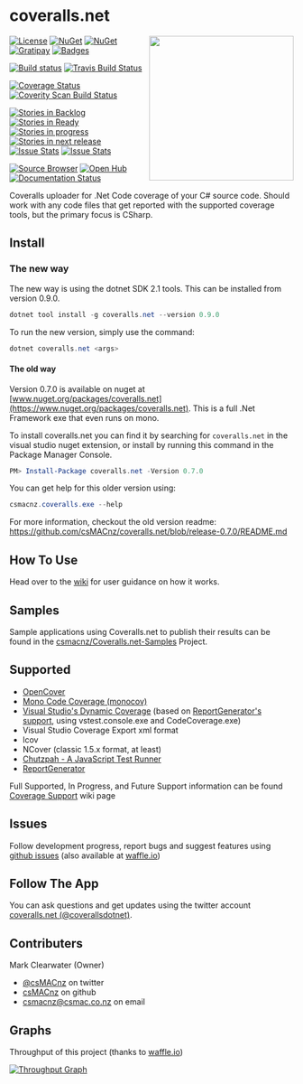 coveralls.net
=============

<img align="right" width="256px" height="256px" src="http://img.csmac.nz/coverallsNet-256.svg">

[![License](http://img.shields.io/:license-mit-blue.svg)](http://csmacnz.mit-license.org)
[![NuGet](https://img.shields.io/nuget/v/coveralls.net.svg)](https://www.nuget.org/packages/coveralls.net)
[![NuGet](https://img.shields.io/nuget/dt/coveralls.net.svg)](https://www.nuget.org/packages/coveralls.net)
[![Gratipay](http://img.shields.io/gratipay/csMACnz.svg)](https://gratipay.com/csMACnz/)
[![Badges](http://img.shields.io/:badges-17/17-ff6799.svg)](https://github.com/badges/badgerbadgerbadger)

[![Build status](https://ci.appveyor.com/api/projects/status/m9hqgm8a38s4vke1?svg=true)](https://ci.appveyor.com/project/MarkClearwater/coveralls-net)
[![Travis Build Status](https://img.shields.io/travis/csMACnz/coveralls.net.svg)](https://travis-ci.org/csMACnz/coveralls.net)

[![Coverage Status](https://img.shields.io/coveralls/csMACnz/coveralls.net.svg)](https://coveralls.io/r/csMACnz/coveralls.net)
[![Coverity Scan Build Status](https://scan.coverity.com/projects/3696/badge.svg)](https://scan.coverity.com/projects/3696)

[![Stories in Backlog](https://badge.waffle.io/csmacnz/coveralls.net.png?label=backlog&title=Backlog)](https://waffle.io/csmacnz/coveralls.net)
[![Stories in Ready](https://badge.waffle.io/csmacnz/coveralls.net.png?label=ready&title=Ready)](https://waffle.io/csmacnz/coveralls.net)
[![Stories in progress](https://badge.waffle.io/csmacnz/coveralls.net.png?label=in%20progress&title=In%20Progress)](https://waffle.io/csmacnz/coveralls.net)
[![Stories in next release](https://badge.waffle.io/csmacnz/coveralls.net.png?label=in%20next%20release&title=In%20Next%20Release)](https://waffle.io/csmacnz/coveralls.net)
[![Issue Stats](http://www.issuestats.com/github/csMACnz/coveralls.net/badge/pr)](http://www.issuestats.com/github/csMACnz/coveralls.net)
[![Issue Stats](http://www.issuestats.com/github/csMACnz/coveralls.net/badge/issue)](http://www.issuestats.com/github/csMACnz/coveralls.net)


[![Source Browser](https://img.shields.io/badge/Browse-Source-green.svg)](http://sourcebrowser.io/Browse/csMACnz/coveralls.net)
[![Open Hub](https://img.shields.io/badge/Open-Hub-0185CA.svg)](https://www.openhub.net/p/coverallsdotnet)
[![Documentation Status](https://readthedocs.org/projects/coverallsnet/badge/?version=latest)](https://readthedocs.org/projects/coverallsnet/?badge=latest)

Coveralls uploader for .Net Code coverage of your C# source code. Should work with any code files that get reported with the supported coverage tools, but the primary focus is CSharp.

Install
-------

### The new way ####

The new way is using the dotnet SDK 2.1 tools. This can be installed from version 0.9.0.

``` powershell
dotnet tool install -g coveralls.net --version 0.9.0
```

To run the new version, simply use the command:

``` powershell
dotnet coveralls.net <args>
```

#### The old way ####

Version 0.7.0 is available on nuget at [www.nuget.org/packages/coveralls.net](https://www.nuget.org/packages/coveralls.net). This is a full .Net Framework exe that even runs on mono.

To install coveralls.net you can find it by searching for `coveralls.net` in the visual studio nuget extension, or install by running this command in the Package Manager Console.

``` powershell
PM> Install-Package coveralls.net -Version 0.7.0
```

You can get help for this older version using:

``` powershell
csmacnz.coveralls.exe --help
```

For more information, checkout the old version readme: https://github.com/csMACnz/coveralls.net/blob/release-0.7.0/README.md

How To Use
----------

Head over to the [wiki](https://github.com/csMACnz/coveralls.net/wiki) for user guidance on how it works.

Samples
-------

Sample applications using Coveralls.net to publish their results can be found in the [csmacnz/Coveralls.net-Samples](https://github.com/csmacnz/Coveralls.net-Samples) Project.

Supported
---------

* [OpenCover](https://github.com/sawilde/opencover)
* [Mono Code Coverage (monocov)](http://www.mono-project.com/docs/debug+profile/profile/code-coverage/)
* [Visual Studio's Dynamic Coverage](http://msdn.microsoft.com/en-us/library/dd299398%28v=vs.90%29.aspx) (based on [ReportGenerator's support](https://reportgenerator.codeplex.com/wikipage?title=Visual%20Studio%20Coverage%20Tools),  using vstest.console.exe and CodeCoverage.exe)
* Visual Studio Coverage Export xml format
* lcov
* NCover (classic 1.5.x format, at least)
* [Chutzpah - A JavaScript Test Runner](https://github.com/mmanela/chutzpah)
* [ReportGenerator](http://danielpalme.github.io/ReportGenerator/)

Full Supported, In Progress, and Future Support information can be found [Coverage Support](https://github.com/csMACnz/coveralls.net/wiki/Coverage-Support) wiki page

Issues
------

Follow development progress, report bugs and suggest features using [github issues](https://github.com/csMACnz/coveralls.net/issues) (also available at [waffle.io](https://waffle.io/csmacnz/coveralls.net))

Follow The App
--------------

You can ask questions and get updates using the twitter account [coveralls.net (@coverallsdotnet)](https://twitter.com/coverallsdotnet).

Contributers
------------

Mark Clearwater (Owner)

* [@csMACnz](https://twitter.com/csmacnz) on twitter
* [csMACnz](https://github.com/csMACnz) on github
* <csmacnz@csmac.co.nz> on email

Graphs
------

Throughput of this project (thanks to [waffle.io](https://waffle.io/))

[![Throughput Graph](https://graphs.waffle.io/csmacnz/coveralls.net/throughput.svg)](https://waffle.io/csmacnz/coveralls.net/metrics)
